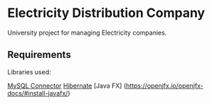 # Electricity Distribution Company

University project for managing Electricity companies.

## Requirements

Libraries used: 

[MySQL Connector](https://dev.mysql.com/downloads/connector/j/)
[Hibernate](https://sourceforge.net/projects/hibernate/files/hibernate-orm/5.4.17.Final/hibernate-release-5.4.17.Final.zip/download)
[Java FX] (https://openjfx.io/openjfx-docs/#install-javafx/)

